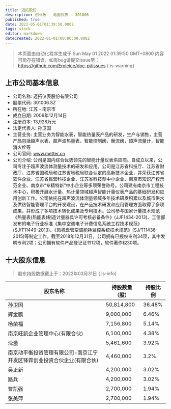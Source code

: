 ```yaml
---
title: 迈拓股份
description: 创业板 - 电器仪表 - 301006
published: true
date: 2022-05-01T01:39:50.000Z
tags: stock
editor: markdown
dateCreated: 2022-01-01T00:00:00.000Z
---
```


> 本页面由自动化程序生成于 Sun May 01 2022 01:39:50 GMT+0800
> 内容可能存在错误，如有bug请提交issue至：https://github.com/Eroleice/doc-pi/issues
{.is-warning}

## 上市公司基本信息
- 公司名称: 迈拓仪表股份有限公司
- 股票代码: 301006.SZ
- 所在地: 江苏 - 南京市
- 成立日期: 2006年12月14日
- 注册资本: 13,928万元
- 法定代表人: 孙卫国
- 主营业务: 主营业务为智能水表，智能热量表产品的研发，生产与销售，主营产品包括超声水表，超声波热量表，智能控制阀，衡流阀，超声流量计，智能消火栓等
- 公司官网: www.metter.cn
- 公司介绍: 公司是国内综合优势领先的智能计量仪表供应商。自成立以来，公司专注于超声波流体测量技术的研发和应用。公司是江苏省科技厅、江苏省财政厅、江苏省国税局和江苏省地税局联合认定的高新技术企业，并荣获江苏省软件企业、江苏省民营科技企业、江苏省科技型中小企业、南京市知识产权示范企业、南京市“专精特新”中小企业等多项荣誉称号。公司建有南京市工程技术中心，积极开展水计量、热计量领域超声智能计量仪表产品的基础研发和应用创新工作。公司依托在超声波流体测量领域多年技术研发积累以及城市供水及供热智能管理平台的开发建设，在产品技术研发和应用管理方面取得了多项成果，并形成了多项技术转化成果及专利技术。公司参与国家计量技术规范《热量表(热能表)制造计量器具许可考核必备条件》(JJF1434-2013)、工信部发布的电子行业标准《集中空调电子计费信息系统工程技术规范》(SJ/T11449-2013)、《风机盘管空调能耗监控系统技术规范》(SJ/T11436-2015)等制定工作。截至2018年12月31日，公司拥有已授权专利34项，其中发明专利2项；公司拥有软件产品登记证书12项，软件著作权30项。


## 十大股东信息
> 股东持股数据截止于：2022年03月31日
{.is-info}

| 股东名称 | 持股数量（股） | 持股比例 |
| --- | --- | --- |
| 孙卫国 | 50,814,800 | 36.48% |
| 辉金鹏 | 9,000,000 | 6.46% |
| 杨荣福 | 7,156,800 | 5.14% |
| 南京旺凯企业管理中心(有限合伙) | 6,100,000 | 4.38% |
| 沈激 | 5,461,600 | 3.92% |
| 南京动平衡投资管理有限公司-南京江宁开发区锋霖创业投资合伙企业(有限合伙) | 4,460,000 | 3.2% |
| 吴正新 | 4,200,000 | 3.02% |
| 路兵 | 4,200,000 | 3.02% |
| 曹凯强 | 2,700,000 | 1.94% |
| 张美萍 | 2,700,000 | 1.94% |




